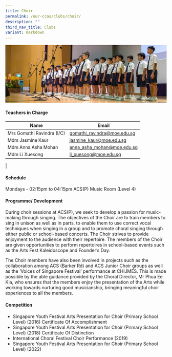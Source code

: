 ```yaml
---
title: Choir
permalink: /our-ccas/clubs/choir/
description: ""
third_nav_title: Clubs
variant: markdown
---
```


![](/images/CCA_photos/Choir_Edited.jpg)
#### **Teachers in Charge**

| Name | Email|
| -------- | -------- | 
|Mrs Gomathi Ravindra (I/C)| [gomathi_ravindra@moe.edu.sg](mailto:gomathi_ravindra@moe.edu.sg) |
|Mdm Jasmine Kaur|  [jasmine_kaur@moe.edu.sg](mailto:jasmine_kaur@moe.edu.sg) |
|Mdm Anna Asha Mohan|  [anna_asha_mohan@moe.edu.sg](mailto:jasmine_kaur@moe.edu.sg) |
|Mdm Li Xuesong|  [li_xuesong@moe.edu.sg](mailto:jasmine_kaur@moe.edu.sg) |
|

#### **Schedule**

Mondays - 02:15pm to 04:15pm
ACS(P) Music Room (Level 4)

#### **Programme/ Development**

During choir sessions at ACS(P), we seek to develop a passion for music-making through singing. The objectives of the Choir are to train members to sing in unison as well as in parts, to enable them to use correct vocal techniques when singing in a group and to promote choral singing through either public or school-based concerts. The Choir strives to provide enjoyment to the audience with their repertoire. The members of the Choir are given opportunities to perform repertoires in school-based events such as the Arts Fest Kaleidoscope and Founder’s Day.

The Choir members have also been involved in projects such as the collaboration among ACS (Barker Rd) and ACS Junior Choir groups as well as the ‘Voices of Singapore Festival’ performance at CHIJMES. This is made possible by the able guidance provided by the Choral Director, Mr Phua Ee Kia, who ensures that the members enjoy the presentation of the Arts while working towards nurturing good musicianship, bringing meaningful choir experiences to all the members.

#### **Competition**

* Singapore Youth Festival Arts Presentation for Choir (Primary School Level) (2016) Certificate Of Accomplishment
* Singapore Youth Festival Arts Presentation for Choir (Primary School Level) (2018) Certificate Of Distinction
* International Choral Festival Choir Performance (2019)
* Singapore Youth Festival Arts Presentation for Choir (Primary School Level) (2022)